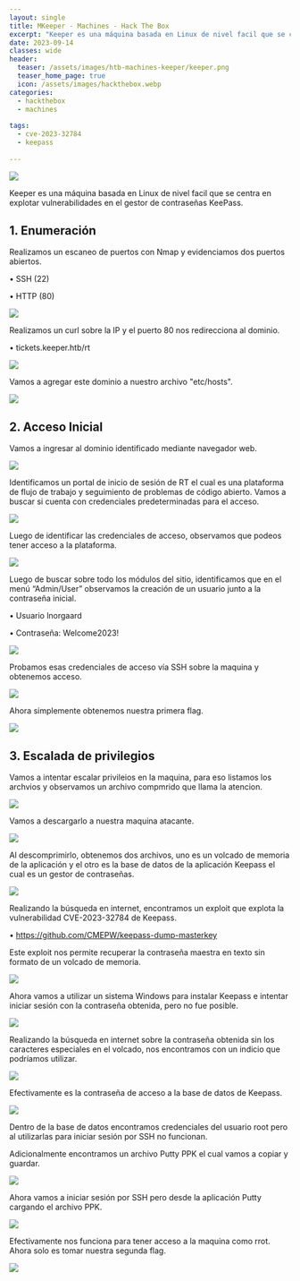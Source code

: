 ```yaml
---
layout: single
title: MKeeper - Machines - Hack The Box
excerpt: "Keeper es una máquina basada en Linux de nivel facil que se centra en explotar vulnerabilidades en el gestor de contraseñas KeePass."
date: 2023-09-14
classes: wide
header:
  teaser: /assets/images/htb-machines-keeper/keeper.png
  teaser_home_page: true
  icon: /assets/images/hackthebox.webp
categories:
  - hackthebox
  - machines
 
tags:  
  - cve-2023-32784 
  - keepass
    
---
```


![](/assets/images/htb-machines-keeper/keeper.png)

Keeper es una máquina basada en Linux de nivel facil que se centra en explotar vulnerabilidades en el gestor de contraseñas KeePass.

## 1. Enumeración 

Realizamos un escaneo de puertos con Nmap y evidenciamos dos puertos abiertos.

•	SSH (22)

•	HTTP (80)

![](/assets/images/htb-machines-keeper/keeper2.png)

Realizamos un curl sobre la IP y el puerto 80 nos redirecciona al dominio.

•	tickets.keeper.htb/rt

![](/assets/images/htb-machines-keeper/keeper3.png)

Vamos a agregar este dominio a nuestro archivo "etc/hosts".

![](/assets/images/htb-machines-keeper/keeper4.png)

## 2.	Acceso Inicial

Vamos a ingresar al dominio identificado mediante navegador web.

![](/assets/images/htb-machines-keeper/keeper5.png)

Identificamos un portal de inicio de sesión de RT el cual es una plataforma de flujo de trabajo y seguimiento de problemas de código abierto. Vamos a buscar si cuenta con credenciales predeterminadas para el acceso.

![](/assets/images/htb-machines-keeper/keeper6.png)

Luego de identificar las credenciales de acceso, observamos que podeos tener acceso a la plataforma.

![](/assets/images/htb-machines-keeper/keeper7.png)

Luego de buscar sobre todo los módulos del sitio, identificamos que en el menú “Admin/User” observamos la creación de un usuario junto a la contraseña inicial.

•	Usuario lnorgaard

•	Contraseña: Welcome2023!

![](/assets/images/htb-machines-keeper/keeper8.png)

Probamos esas credenciales de acceso vía SSH sobre la maquina y obtenemos acceso.

![](/assets/images/htb-machines-keeper/keeper9.png)

Ahora simplemente obtenemos nuestra primera flag.

![](/assets/images/htb-machines-keeper/keeper10.png)

## 3. Escalada de privilegios

Vamos a intentar escalar privileios en la maquina, para eso listamos los archvios y observamos un archivo compmrido que llama la atencion. 

![](/assets/images/htb-machines-keeper/keeper11.png)

Vamos a descargarlo a nuestra maquina atacante.

![](/assets/images/htb-machines-keeper/keeper12.png)

Al descomprimirlo, obtenemos dos archivos, uno es un volcado de memoria de la aplicación y el otro es la base de datos de la aplicación Keepass el cual es un gestor de contraseñas.

![](/assets/images/htb-machines-keeper/keeper13.png)

Realizando la búsqueda en internet, encontramos un exploit que explota la vulnerabilidad CVE-2023-32784 de Keepass.

•	https://github.com/CMEPW/keepass-dump-masterkey

Este exploit nos permite recuperar la contraseña maestra en texto sin formato de un volcado de memoria.

![](/assets/images/htb-machines-keeper/keeper14.png)

Ahora vamos a utilizar un sistema Windows para instalar Keepass e intentar iniciar sesión con la contraseña obtenida, pero no fue posible.

![](/assets/images/htb-machines-keeper/keeper14.1.png)

Realizando la búsqueda en internet sobre la contraseña obtenida sin los caracteres especiales en el volcado, nos encontramos con un indicio que podríamos utilizar.

![](/assets/images/htb-machines-keeper/keeper15.png)

Efectivamente es la contraseña de acceso a la base de datos de Keepass.

![](/assets/images/htb-machines-keeper/keeper16.png)

Dentro de la base de datos encontramos credenciales del usuario root pero al utilizarlas para iniciar sesión por SSH no funcionan.

Adicionalmente encontramos un archivo Putty PPK el cual vamos a copiar y guardar.

![](/assets/images/htb-machines-keeper/keeper17.png)

Ahora vamos a iniciar sesión por SSH pero desde la aplicación Putty cargando el archivo PPK.

![](/assets/images/htb-machines-keeper/keeper18.png)

Efectivamente nos funciona para tener acceso a la maquina como rrot. Ahora solo es tomar nuestra segunda flag.

![](/assets/images/htb-machines-keeper/keeper19.png)

